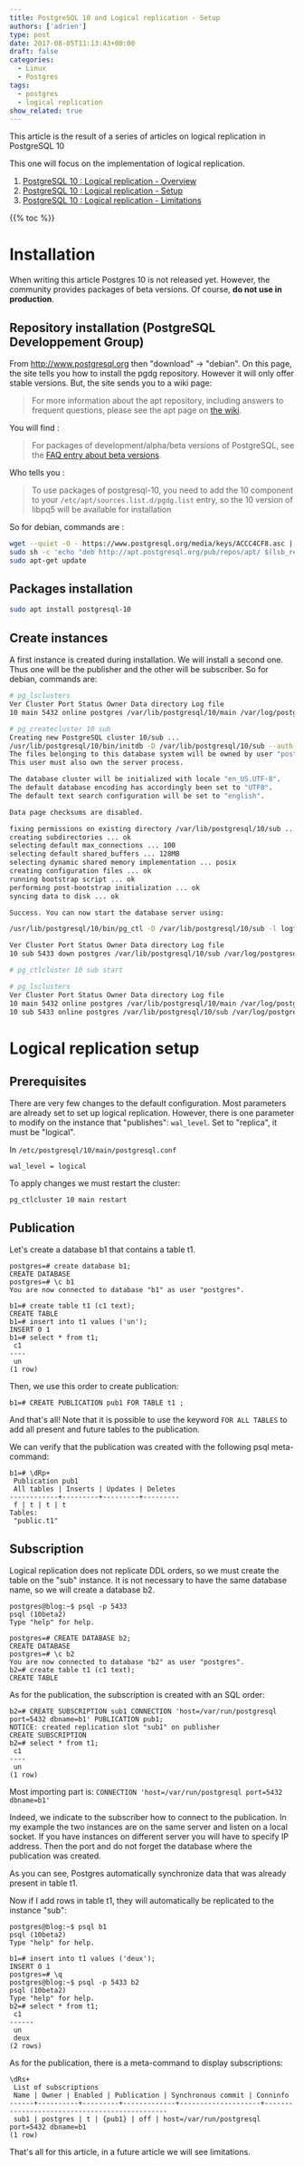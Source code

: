 ```yaml
---
title: PostgreSQL 10 and Logical replication - Setup
authors: ['adrien']
type: post
date: 2017-08-05T11:13:43+00:00
draft: false
categories:
  - Linux
  - Postgres
tags:
  - postgres
  - logical replication
show_related: true
---
```

This article is the result of a series of articles on logical replication in PostgreSQL 10

This one will focus on the implementation of logical replication.

<!--more-->

1. [PostgreSQL 10 : Logical replication - Overview][1]
2. [PostgreSQL 10 : Logical replication - Setup][2]
3. [PostgreSQL 10 : Logical replication - Limitations][3]

{{% toc %}}

# Installation

When writing this article Postgres 10 is not released yet. However, the community provides packages of beta versions. Of course, **do not use in production**.


## Repository installation (PostgreSQL Developpement Group)

From <http://www.postgresql.org> then "download" -> "debian". On this page, the site tells you how to install the pgdg repository. However it will only offer stable versions. But, the site sends you to a wiki page:

> For more information about the apt repository, including answers to frequent questions, please see the apt page on [the wiki][4].

You will find :

> For packages of development/alpha/beta versions of PostgreSQL, see the [FAQ entry about beta versions][5].

Who tells you :

> To use packages of postgresql-10, you need to add the 10 component to your `/etc/apt/sources.list.d/pgdg.list` entry, so the 10 version of libpq5 will be available for installation

So for debian, commands are :

```bash
wget --quiet -O - https://www.postgresql.org/media/keys/ACCC4CF8.asc | sudo apt-key add -
sudo sh -c 'echo "deb http://apt.postgresql.org/pub/repos/apt/ $(lsb_release -cs)-pgdg main 10" > /etc/apt/sources.list.d/pgdg.list'
sudo apt-get update
```

## Packages installation

```bash
sudo apt install postgresql-10
```


## Create instances

A first instance is created during installation. We will install a second one. Thus one will be the publisher and the other will be subscriber.
So for debian, commands are:

```bash
# pg_lsclusters
Ver Cluster Port Status Owner Data directory Log file
10 main 5432 online postgres /var/lib/postgresql/10/main /var/log/postgresql/postgresql-10-main.log

# pg_createcluster 10 sub
Creating new PostgreSQL cluster 10/sub ...
/usr/lib/postgresql/10/bin/initdb -D /var/lib/postgresql/10/sub --auth-local peer --auth-host md5
The files belonging to this database system will be owned by user "postgres".
This user must also own the server process.

The database cluster will be initialized with locale "en_US.UTF-8".
The default database encoding has accordingly been set to "UTF8".
The default text search configuration will be set to "english".

Data page checksums are disabled.

fixing permissions on existing directory /var/lib/postgresql/10/sub ... ok
creating subdirectories ... ok
selecting default max_connections ... 100
selecting default shared_buffers ... 128MB
selecting dynamic shared memory implementation ... posix
creating configuration files ... ok
running bootstrap script ... ok
performing post-bootstrap initialization ... ok
syncing data to disk ... ok

Success. You can now start the database server using:

/usr/lib/postgresql/10/bin/pg_ctl -D /var/lib/postgresql/10/sub -l logfile start

Ver Cluster Port Status Owner Data directory Log file
10 sub 5433 down postgres /var/lib/postgresql/10/sub /var/log/postgresql/postgresql-10-sub.log

# pg_ctlcluster 10 sub start

# pg_lsclusters
Ver Cluster Port Status Owner Data directory Log file
10 main 5432 online postgres /var/lib/postgresql/10/main /var/log/postgresql/postgresql-10-main.log
10 sub 5433 online postgres /var/lib/postgresql/10/sub /var/log/postgresql/postgresql-10-sub.log
```

# Logical replication setup

## Prerequisites

There are very few changes to the default configuration. Most parameters are already set to set up logical replication. However, there is one parameter to modify on the instance that "publishes": `wal_level`. Set to "replica", it must be "logical".

In `/etc/postgresql/10/main/postgresql.conf`

```
wal_level = logical
```

To apply changes we must restart the cluster:

```
pg_ctlcluster 10 main restart
```

## Publication


Let's create a database b1 that contains a table t1.

```
postgres=# create database b1;
CREATE DATABASE
postgres=# \c b1
You are now connected to database "b1" as user "postgres".

b1=# create table t1 (c1 text);
CREATE TABLE
b1=# insert into t1 values ('un');
INSERT 0 1
b1=# select * from t1;
 c1
----
 un
(1 row)
```

Then, we use this order to create publication:

```
b1=# CREATE PUBLICATION pub1 FOR TABLE t1 ;
```

And that's all! Note that it is possible to use the keyword `FOR ALL TABLES` to add all present and future tables to the publication.

We can verify that the publication was created with the following psql meta-command:

```
b1=# \dRp+
 Publication pub1
 All tables | Inserts | Updates | Deletes
------------+---------+---------+---------
 f | t | t | t
Tables:
 "public.t1"
```

## Subscription

Logical replication does not replicate DDL orders, so we must create the table on the "sub" instance. It is not necessary to have the same database name, so we will create a database b2.

```
postgres@blog:~$ psql -p 5433
psql (10beta2)
Type "help" for help.

postgres=# CREATE DATABASE b2;
CREATE DATABASE
postgres=# \c b2
You are now connected to database "b2" as user "postgres".
b2=# create table t1 (c1 text);
CREATE TABLE
```

As for the publication, the subscription is created with an SQL order:

```
b2=# CREATE SUBSCRIPTION sub1 CONNECTION 'host=/var/run/postgresql port=5432 dbname=b1' PUBLICATION pub1;
NOTICE: created replication slot "sub1" on publisher
CREATE SUBSCRIPTION
b2=# select * from t1;
 c1
----
 un
(1 row)
```

Most importing part is: `CONNECTION 'host=/var/run/postgresql port=5432 dbname=b1'`

Indeed, we indicate to the subscriber how to connect to the publication. In my example the two instances are on the same server and listen on a local socket. If you have instances on different server you will have to specify IP address. Then the port and do not forget the database where the publication was created.

As you can see, Postgres automatically synchronize data that was already present in table t1.

Now if I add rows in table t1, they will automatically be replicated to the instance "sub":

```psql
postgres@blog:~$ psql b1
psql (10beta2)
Type "help" for help.

b1=# insert into t1 values ('deux');
INSERT 0 1
postgres=# \q
postgres@blog:~$ psql -p 5433 b2
psql (10beta2)
Type "help" for help.
b2=# select * from t1;
 c1
------
 un
 deux
(2 rows)
```

As for the publication, there is a meta-command to display subscriptions:

```psql
\dRs+
 List of subscriptions
 Name | Owner | Enabled | Publication | Synchronous commit | Conninfo
------+----------+---------+-------------+--------------------+----------------------------------------------
 sub1 | postgres | t | {pub1} | off | host=/var/run/postgresql port=5432 dbname=b1
(1 row)
```

That's all for this article, in a future article we will see limitations.

[1]: https://blog.anayrat.info/en/2017/07/29/postgresql-10-and-logical-replication-overview/
[2]: https://blog.anayrat.info/en/2017/08/05/postgresql-10-and-logical-replication-setup/
[3]: https://blog.anayrat.info/2017/08/27/postgresql-10-et-la-replication-logique-restrictions/
[4]: https://wiki.postgresql.org/wiki/Apt
[5]: https://wiki.postgresql.org/wiki/Apt/FAQ#I_want_to_try_the_beta_version_of_the_next_PostgreSQL_release "Apt/FAQ"
